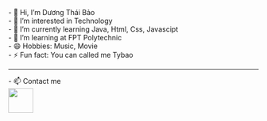 <html>
<div>
- 👋 Hi, I’m Dương Thái Bảo <br>
- 👀 I’m interested in Technology  <br>
- 🌱 I’m currently learning Java, Html, Css, Javascipt  <br>
- 🏫 I’m learning at FPT Polytechnic  <br>
- 😄 Hobbies: Music, Movie  <br>
- ⚡ Fun fact: You can called me Tybao  <br>
</div>

<hr>
  - 📫 Contact me
<div style="width:100%;height:0;padding-bottom:75%;position:relative;">

  <a href="https://www.facebook.com/profile.php?id=100034629843166">
  <img src="https://media.giphy.com/media/v1.Y2lkPTc5MGI3NjExeHduazUwYWFsajZnMmMybGFxdnR6ZTVyc25xMTVseXExbXZrcW8ydCZlcD12MV9pbnRlcm5hbF9naWZfYnlfaWQmY3Q9Zw/ijEiXYEo9DBxm/giphy.gif" width="50px" height="50px"></img>
  <a/>
</div>


<html/>

